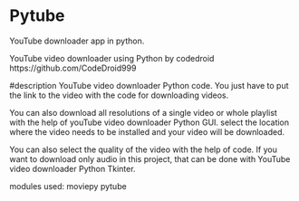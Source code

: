 # Pytube
YouTube  downloader app  in python.

<P>YouTube video downloader using Python by codedroid
  https://github.com/CodeDroid999</p>

#description
YouTube video downloader Python code. You just have to put the link to the video with the code for downloading videos.

You can also download all resolutions of a single video or whole playlist with the help of youTube video downloader Python GUI. select the location where the video needs to be installed and your video will be downloaded.

You can also select the quality of the video with the help of code. If you want to download only audio in this project, that can be done with YouTube video downloader Python Tkinter.


modules used:
  moviepy
  pytube
